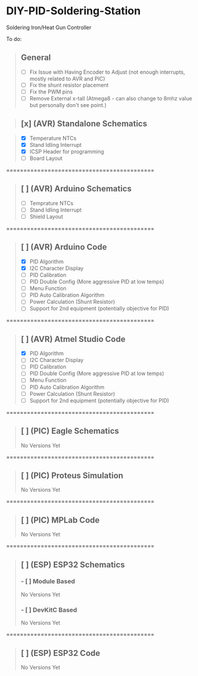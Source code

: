 # DIY-PID-Soldering-Station

Soldering Iron/Heat Gun Controller

To do:

> ## General
>  - [ ] Fix Issue with Having Encoder to Adjust (not enough interrupts, mostly related to AVR and PIC) 
>  - [ ] Fix the shunt resistor placement
>  - [ ] Fix the PWM pins
>  - [ ] Remove External x-tall (Atmega8 - can also change to 8mhz value but personally don't see point.)

>## [x] (AVR) Standalone Schematics

>  - [x] Temperature NTCs
>  - [x] Stand Idling Interrupt
>  - [x] ICSP Header for programming
>  - [ ] Board Layout

===========================================

>## [ ] (AVR) Arduino Schematics
>  - [ ] Temprature NTCs
>  - [ ] Stand Idling Interrupt
>  - [ ] Shield Layout

===========================================

>## [ ] (AVR) Arduino Code
>  - [x] PID Algorithm
>  - [x] I2C Character Display
>  - [ ] PID Calibration
>  - [ ] PID Double Config (More aggressive PID at low temps)
>  - [ ] Menu Function
>  - [ ] PID Auto Calibration Algorithm
>  - [ ] Power Calculation (Shunt Resistor)
>  - [ ] Support for 2nd equipment (potentially objective for PID)

===========================================

>## [ ] (AVR) Atmel Studio Code
>  - [x] PID Algorithm
>  - [ ] I2C Character Display
>  - [ ] PID Calibration
>  - [ ] PID Double Config (More aggressive PID at low temps)
>  - [ ] Menu Function
>  - [ ] PID Auto Calibration Algorithm
>  - [ ] Power Calculation (Shunt Resistor)
>  - [ ] Support for 2nd equipment (potentially objective for PID)

===========================================

>## [ ] (PIC) Eagle Schematics
>  No Versions Yet

===========================================

>## [ ] (PIC) Proteus Simulation
>  No Versions Yet

===========================================

>## [ ] (PIC) MPLab Code
>  No Versions Yet

===========================================

>## [ ] (ESP) ESP32 Schematics
>  ### - [ ] Module Based
>    No Versions Yet
>  ### - [ ] DevKitC Based
>    No Versions Yet

===========================================

>## [ ] (ESP) ESP32 Code
>  No Versions Yet
